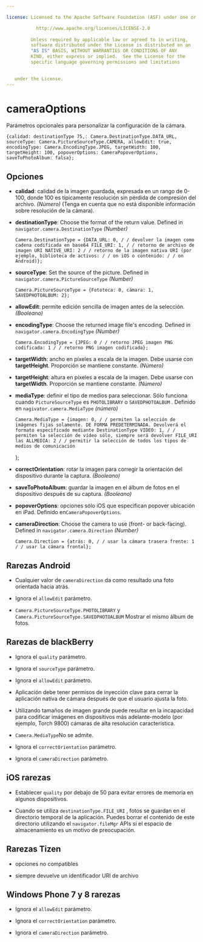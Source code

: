 ```yaml
---

license: Licensed to the Apache Software Foundation (ASF) under one or more contributor license agreements. See the NOTICE file distributed with this work for additional information regarding copyright ownership. The ASF licenses this file to you under the Apache License, Version 2.0 (the "License"); you may not use this file except in compliance with the License. You may obtain a copy of the License at

           http://www.apache.org/licenses/LICENSE-2.0
    
         Unless required by applicable law or agreed to in writing,
         software distributed under the License is distributed on an
         "AS IS" BASIS, WITHOUT WARRANTIES OR CONDITIONS OF ANY
         KIND, either express or implied.  See the License for the
         specific language governing permissions and limitations
    

   under the License.
---
```


# cameraOptions

Parámetros opcionales para personalizar la configuración de la cámara.

    {calidad: destinationType 75,: Camera.DestinationType.DATA_URL, sourceType: Camera.PictureSourceType.CAMERA, allowEdit: true, encodingType: Camera.EncodingType.JPEG, targetWidth: 100, targetHeight: 100, popoverOptions: CameraPopoverOptions, saveToPhotoAlbum: falsa};
    

## Opciones

*   **calidad**: calidad de la imagen guardada, expresada en un rango de 0-100, donde 100 es típicamente resolución sin pérdida de compresión del archivo. *(Número)* (Tenga en cuenta que no está disponible información sobre resolución de la cámara).

*   **destinationType**: Choose the format of the return value. Defined in `navigator.camera.DestinationType` *(Number)*
    
        Camera.DestinationType = {DATA_URL: 0, / / devolver la imagen como cadena codificada en base64 FILE_URI: 1, / / retorno de archivo de imagen URI NATIVE_URI: 2 / / retorno de la imagen nativa URI (por ejemplo, biblioteca de activos: / / on iOS o contenido: / / on Android)};
        

*   **sourceType**: Set the source of the picture. Defined in `navigator.camera.PictureSourceType` *(Number)*
    
        Camera.PictureSourceType = {Fototeca: 0, cámara: 1, SAVEDPHOTOALBUM: 2};
        

*   **allowEdit**: permite edición sencilla de imagen antes de la selección. *(Booleano)*

*   **encodingType**: Choose the returned image file's encoding. Defined in `navigator.camera.EncodingType` *(Number)*
    
        Camera.EncodingType = {JPEG: 0 / / retorno JPEG imagen PNG codificada: 1 / / retorno PNG imagen codificada};
        

*   **targetWidth**: ancho en píxeles a escala de la imagen. Debe usarse con **targetHeight**. Proporción se mantiene constante. *(Número)*

*   **targetHeight**: altura en píxeles a escala de la imagen. Debe usarse con **targetWidth**. Proporción se mantiene constante. *(Número)*

*   **mediaType**: definir el tipo de medios para seleccionar. Sólo funciona cuando `PictureSourceType` es `PHOTOLIBRARY` o `SAVEDPHOTOALBUM` . Definido en `nagivator.camera.MediaType` *(número)* 
    
        Camera.MediaType = {imagen: 0, / / permiten la selección de imágenes fijas solamente. DE FORMA PREDETERMINADA. Devolverá el formato especificado mediante DestinationType VIDEO: 1, / / permiten la selección de vídeo sólo, siempre será devolver FILE_URI las ALLMEDIA: 2 / / permitir la selección de todos los tipos de medios de comunicación
        
    
    };

*   **correctOrientation**: rotar la imagen para corregir la orientación del dispositivo durante la captura. *(Booleano)*

*   **saveToPhotoAlbum**: guardar la imagen en el álbum de fotos en el dispositivo después de su captura. *(Booleano)*

*   **popoverOptions**: opciones sólo iOS que especifican popover ubicación en iPad. Definido en`CameraPopoverOptions`.

*   **cameraDirection**: Choose the camera to use (front- or back-facing). Defined in `navigator.camera.Direction` *(Number)*
    
        Camera.Direction = {atrás: 0, / / usar la cámara trasera frente: 1 / / usar la cámara frontal};
        

## Rarezas Android

*   Cualquier valor de `cameraDirection` da como resultado una foto orientada hacia atrás.

*   Ignora el `allowEdit` parámetro.

*   `Camera.PictureSourceType.PHOTOLIBRARY` y `Camera.PictureSourceType.SAVEDPHOTOALBUM` Mostrar el mismo álbum de fotos.

## Rarezas de blackBerry

*   Ignora el `quality` parámetro.

*   Ignora el `sourceType` parámetro.

*   Ignora el `allowEdit` parámetro.

*   Aplicación debe tener permisos de inyección clave para cerrar la aplicación nativa de cámara después de que el usuario ajusta la foto.

*   Utilizando tamaños de imagen grande puede resultar en la incapacidad para codificar imágenes en dispositivos más adelante-modelo (por ejemplo, Torch 9800) cámaras de alta resolución característica.

*   `Camera.MediaType`No se admite.

*   Ignora el `correctOrientation` parámetro.

*   Ignora el `cameraDirection` parámetro.

## iOS rarezas

*   Establecer `quality` por debajo de 50 para evitar errores de memoria en algunos dispositivos.

*   Cuando se utiliza `destinationType.FILE_URI` , fotos se guardan en el directorio temporal de la aplicación. Puedes borrar el contenido de este directorio utilizando el `navigator.fileMgr` APIs si el espacio de almacenamiento es un motivo de preocupación.

## Rarezas Tizen

*   opciones no compatibles

*   siempre devuelve un identificador URI de archivo

## Windows Phone 7 y 8 rarezas

*   Ignora el `allowEdit` parámetro.

*   Ignora el `correctOrientation` parámetro.

*   Ignora el `cameraDirection` parámetro.